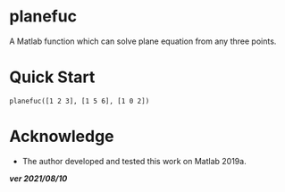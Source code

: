 # planefuc
A Matlab function which can solve plane equation from any three points.

# Quick Start
 ```
planefuc([1 2 3], [1 5 6], [1 0 2])
 ```
 # Acknowledge
 - The author developed and tested this work on Matlab 2019a.

 **_ver 2021/08/10_**
